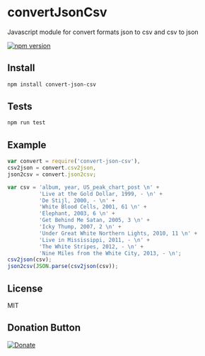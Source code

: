 # convertJsonCsv

Javascript module for convert formats json to csv and csv to json

[![npm version](https://badge.fury.io/js/convert-json-csv.svg)](https://www.npmjs.com/package/convert-json-csv)


## Install

```bash
npm install convert-json-csv
```

## Tests

```bash
npm run test
```

## Example

```javascript
var convert = require('convert-json-csv'),
csv2json = convert.csv2json,
json2csv = convert.json2csv;

var csv = 'album, year, US_peak_chart_post \n' +
          'Live at the Gold Dollar, 1999, - \n' +
          'De Stijl, 2000, - \n' +
          'White Blood Cells, 2001, 61 \n' +
          'Elephant, 2003, 6 \n' +
          'Get Behind Me Satan, 2005, 3 \n' +
          'Icky Thump, 2007, 2 \n' +
          'Under Great White Northern Lights, 2010, 11 \n' +
          'Live in Mississippi, 2011, - \n' +
          'The White Stripes, 2012, - \n' +
          'Nine Miles from the White City, 2013, - \n';
csv2json(csv);
json2csv(JSON.parse(csv2json(csv));
```

## License

MIT

## Donation Button

[![Donate](https://img.shields.io/badge/Donate-PayPal-green.svg)](https://www.paypal.com/cgi-bin/webscr?cmd=_s-xclick&hosted_button_id=YYZQ6ZRZ3EW5C)
